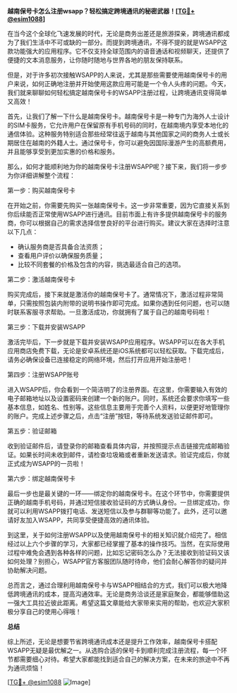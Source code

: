 **越南保号卡怎么注册wsapp？轻松搞定跨境通讯的秘密武器！[[TG💪+ @esim1088](https://t.me/s/esim1088)]**

在当今这个全球化飞速发展的时代，无论是商务出差还是旅游探亲，跨境通讯都成为了我们生活中不可或缺的一部分。而提到跨境通讯，不得不提的就是WSAPP这款功能强大的应用程序。它不仅支持全球范围内的语音通话和视频聊天，还提供了便捷的文本消息服务，让你随时随地与世界各地的朋友保持联系。

但是，对于许多初次接触WSAPP的人来说，尤其是那些需要使用越南保号卡的用户来说，如何正确地注册并开始使用这款应用可能是一个令人头疼的问题。今天，我们就来聊聊如何轻松搞定越南保号卡的WSAPP注册过程，让跨境通讯变得简单又高效！

首先，让我们了解一下什么是越南保号卡。越南保号卡是一种专门为海外人士设计的SIM卡服务，它允许用户在保留原有手机号码的同时，在越南境内享受本地化的通信体验。这种服务特别适合那些经常往返于越南与其他国家之间的商务人士或长期居住在越南的外籍人士。通过保号卡，你可以避免因国际漫游产生的高额费用，并且能够享受到更加实惠的价格和服务。

那么，如何才能顺利地为你的越南保号卡注册WSAPP呢？接下来，我们将一步步为你详细讲解整个流程：

第一步：购买越南保号卡

在开始之前，你需要先购买一张越南保号卡。这一步非常重要，因为它直接关系到你后续能否正常使用WSAPP进行通讯。目前市面上有许多提供越南保号卡的服务商，你可以根据自己的需求选择信誉良好的平台进行购买。建议大家在选择时注意以下几点：
- 确认服务商是否具备合法资质；
- 查看用户评价以确保服务质量；
- 比较不同套餐的价格及包含的内容，挑选最适合自己的选项。

第二步：激活越南保号卡

购买完成后，接下来就是激活你的越南保号卡了。通常情况下，激活过程非常简单，只需按照包装内附带的说明书操作即可完成。如果你遇到任何问题，也可以随时联系客服寻求帮助。一旦激活成功，你就拥有了属于自己的越南号码啦！

第三步：下载并安装WSAPP

激活完毕后，下一步就是下载并安装WSAPP应用程序。WSAPP可以在各大手机应用商店免费下载，无论是安卓系统还是iOS系统都可以轻松获取。下载完成后，请务必确保设备已连接稳定的网络环境，然后打开应用开始注册吧！

第四步：注册WSAPP账号

进入WSAPP后，你会看到一个简洁明了的注册界面。在这里，你需要输入有效的电子邮箱地址以及设置密码来创建一个新的账户。同时，系统还会要求你填写一些基本信息，如姓名、性别等。这些信息主要用于完善个人资料，以便更好地管理你的账户。完成上述步骤之后，点击“注册”按钮，等待系统发送验证邮件即可。

第五步：验证邮箱

收到验证邮件后，请登录你的邮箱查看具体内容，并按照提示点击链接完成邮箱验证。如果长时间未收到邮件，请检查垃圾箱或者重新发送请求。验证完成后，你就正式成为WSAPP的一员啦！

第六步：绑定越南保号卡

最后一步也是最关键的一环——绑定你的越南保号卡。在这个环节中，你需要提供正确的越南手机号码，并通过短信接收验证码的方式确认身份。一旦绑定成功，你就可以利用WSAPP拨打电话、发送短信以及参与群聊等功能了。此外，还可以邀请好友加入WSAPP，共同享受便捷高效的通讯体验。

到这里，关于如何注册WSAPP以及使用越南保号卡的相关知识就介绍完了。相信经过以上六个步骤的学习，大家都已经掌握了基本的操作技巧。当然，在实际使用过程中难免会遇到各种各样的问题，比如忘记密码怎么办？无法接收到验证码又该如何处理？别担心，WSAPP官方客服团队随时待命，他们会耐心解答你的疑问并协助解决问题。

总而言之，通过合理利用越南保号卡与WSAPP相结合的方式，我们可以极大地降低跨境通讯的成本，提高沟通效率。无论是商务洽谈还是家庭聚会，都能够借助这一强大工具拉近彼此距离。希望这篇文章能给大家带来实用的帮助，也欢迎大家积极分享自己的使用心得哦！

**总结**

综上所述，无论是想要节省跨境通讯成本还是提升工作效率，越南保号卡搭配WSAPP无疑是最优解之一。从选购合适的保号卡到顺利完成注册流程，每一个环节都需要细心对待。希望大家都能找到适合自己的解决方案，在未来的旅途中不再为通讯烦恼！

[[TG💪+ @esim1088](https://t.me/s/esim1088) ![Image](https://i.postimg.cc/4NQfJmqS/Snipaste-2025-05-13-00-14-12.png)]